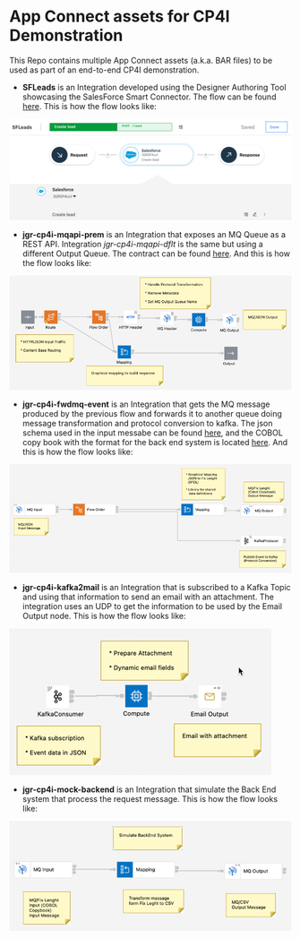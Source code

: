 # App Connect assets for CP4I Demonstration

This Repo contains multiple App Connect assets (a.k.a. BAR files) to be used as part of an end-to-end CP4I demonstration.

* **SFLeads** is an Integration developed using the Designer Authoring Tool showcasing the SalesForce Smart Connector. The flow can be found [here](https://github.com/gomezrjo/cp4idemo/blob/main/artifacts/SFLeads.yaml). This is how the flow looks like:

![ACE Integrations Image 0](images/SFLeads-Flow.png)

* **jgr-cp4i-mqapi-prem** is an Integration that exposes an MQ Queue as a REST API. Integration *jgr-cp4i-mqapi-dflt* is the same but using a different Output Queue. The contract can be found [here](https://github.com/gomezrjo/cp4idemo/blob/main/artifacts/jgr-cp4i-mqapi-prem.json). And this is how the flow looks like:

![ACE Integrations Image 1](images/jgr-cp4i-mqapi-prem.png)

* **jgr-cp4i-fwdmq-event** is an Integration that gets the MQ message produced by the previous flow and forwards it to another queue doing message transformation and protocol conversion to kafka. The json schema used in the input messabe can be found [here](https://github.com/gomezrjo/cp4idemo/blob/main/artifacts/contact.json), and the COBOL copy book with the format for the back end system is located [here](https://github.com/gomezrjo/cp4idemo/blob/main/artifacts/contact.cpy). And this is how the flow looks like:

![ACE Integrations Image 2](images/jgr-cp4i-fwdmq-event.png)

* **jgr-cp4i-kafka2mail** is an Integration that is subscribed to a Kafka Topic and using that information to send an email with an attachment. The integration uses an UDP to get the information to be used by the Email Output node. This is how the flow looks like:

![ACE Integrations Image 3](images/jgr-cp4i-kafka2mail.png)

* **jgr-cp4i-mock-backend** is an Integration that simulate the Back End system that process the request message. This is how the flow looks like:

![ACE Integrations Image 4](images/jgr-cp4i-mock-backend.png)


